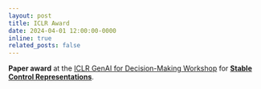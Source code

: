 ```yaml
---
layout: post
title: ICLR Award
date: 2024-04-01 12:00:00-0000
inline: true
related_posts: false
---
```


**Paper award** at the <a href="https://sites.google.com/view/genai4dm-iclr2024" target="_blank">ICLR GenAI for Decision-Making Workshop</a> for **<a href="https://timrudner.com/scr" target="_blank">Stable Control Representations</a>**.
